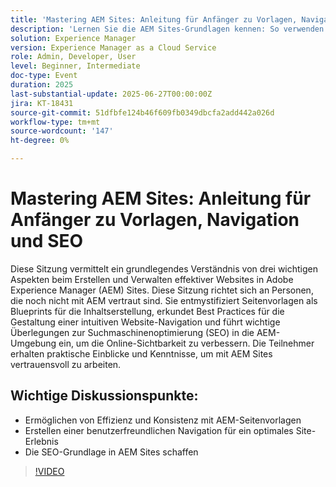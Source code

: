 ```yaml
---
title: 'Mastering AEM Sites: Anleitung für Anfänger zu Vorlagen, Navigation und SEO'
description: 'Lernen Sie die AEM Sites-Grundlagen kennen: So verwenden Sie Seitenvorlagen, entwerfen Sie eine intuitive Navigation und wenden Sie wichtige SEO-Verfahren an, um die Sichtbarkeit und Site-Leistung zu verbessern.'
solution: Experience Manager
version: Experience Manager as a Cloud Service
role: Admin, Developer, User
level: Beginner, Intermediate
doc-type: Event
duration: 2025
last-substantial-update: 2025-06-27T00:00:00Z
jira: KT-18431
source-git-commit: 51dfbfe124b46f609fb0349dbcfa2add442a026d
workflow-type: tm+mt
source-wordcount: '147'
ht-degree: 0%

---
```



# Mastering AEM Sites: Anleitung für Anfänger zu Vorlagen, Navigation und SEO

Diese Sitzung vermittelt ein grundlegendes Verständnis von drei wichtigen Aspekten beim Erstellen und Verwalten effektiver Websites in Adobe Experience Manager (AEM) Sites. Diese Sitzung richtet sich an Personen, die noch nicht mit AEM vertraut sind. Sie entmystifiziert Seitenvorlagen als Blueprints für die Inhaltserstellung, erkundet Best Practices für die Gestaltung einer intuitiven Website-Navigation und führt wichtige Überlegungen zur Suchmaschinenoptimierung (SEO) in die AEM-Umgebung ein, um die Online-Sichtbarkeit zu verbessern. Die Teilnehmer erhalten praktische Einblicke und Kenntnisse, um mit AEM Sites vertrauensvoll zu arbeiten.

## Wichtige Diskussionspunkte:

* Ermöglichen von Effizienz und Konsistenz mit AEM-Seitenvorlagen
* Erstellen einer benutzerfreundlichen Navigation für ein optimales Site-Erlebnis
* Die SEO-Grundlage in AEM Sites schaffen

>[!VIDEO](https://video.tv.adobe.com/v/3464324/?learn=on&enablevpops&captions=ger)
